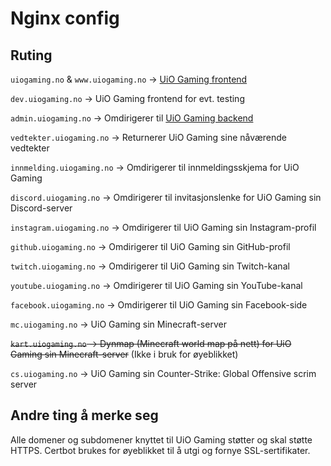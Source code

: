 # Nginx config

## Ruting

`uiogaming.no` & `www.uiogaming.no` -> [UiO Gaming frontend](https://github.com/UiO-Gaming/uiogaming.no)

`dev.uiogaming.no` -> UiO Gaming frontend for evt. testing

`admin.uiogaming.no` -> Omdirigerer til [UiO Gaming backend](https://github.com/UiO-Gaming/uiogaming.no-backend)

`vedtekter.uiogaming.no` -> Returnerer UiO Gaming sine nåværende vedtekter

`innmelding.uiogaming.no` -> Omdirigerer til innmeldingsskjema for UiO Gaming

`discord.uiogaming.no` -> Omdirigerer til invitasjonslenke for UiO Gaming sin Discord-server

`instagram.uiogaming.no` -> Omdirigerer til UiO Gaming sin Instagram-profil

`github.uiogaming.no` -> Omdirigerer til UiO Gaming sin GitHub-profil

`twitch.uiogaming.no` -> Omdirigerer til UiO Gaming sin Twitch-kanal

`youtube.uiogaming.no` -> Omdirigerer til UiO Gaming sin YouTube-kanal

`facebook.uiogaming.no` -> Omdirigerer til UiO Gaming sin Facebook-side

`mc.uiogaming.no` -> UiO Gaming sin Minecraft-server

~~`kart.uiogaming.no` -> Dynmap (Minecraft world map på nett) for UiO Gaming sin Minecraft-server~~ (Ikke i bruk for øyeblikket)

`cs.uiogaming.no` -> UiO Gaming sin Counter-Strike: Global Offensive scrim server

## Andre ting å merke seg

Alle domener og subdomener knyttet til UiO Gaming støtter og skal støtte HTTPS. Certbot brukes for øyeblikket til å utgi og fornye SSL-sertifikater.
